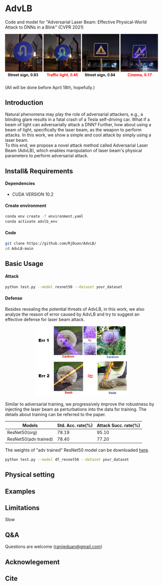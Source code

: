 # AdvLB
Code and model for "Adversarial Laser Beam: Effective Physical-World Attack to DNNs in a Blink" (CVPR 2021)
<p align='center'>
  <img src='imgs/night-test.png' width='700'/>
</p>

(All will be done before April 18th, hopefully.)
## Introduction
Natural phenomena may play the role of adversarial attackers, e.g., a blinding glare results in a fatal crash of a Tesla self-driving car.
What if a beam of light can adversarially attack a DNN? Further, how about using a beam of light, specifically the laser beam, as the weapon to perform attacks.
In this work, we show a simple and cool attack by simply using a laser beam.  
To this end, we propose a novel attack method called Adversarial Laser Beam (AdvLB), which enables manipulation of laser beam's physical parameters to perform adversarial attack.
## Install& Requirements
#### Dependencies
* CUDA VERSION 10.2
#### Create environment
```sh
conda env create -f environment.yaml
conda activate advlb_env
```
#### Code
```sh
git clone https://github.com/RjDuan/AdvLB/
cd AdvLB-main
```
## Basic Usage
#### Attack
```sh
python test.py --model resnet50 --dataset your_dataset
```
#### Defense
Besides revealing the potential threats of AdvLB, in this work, we also analyze the reason of error caused by AdvLB and try to suggest an effective defense for laser beam attack. 
<p align='center'>
  <img src='imgs/err1.png' width='300'/>
   <img src='imgs/err2.png' width='300'/>
</p>
Similar to adversarial training, we progressively improve the robustness by injecting the laser beam as perturbations into the data for training. The details about training can be referred to the paper.

Models | Std. Acc. rate(%) | Attack Succ. rate(%)
------------ | ------------- | -------------
ResNet50(org) | 78.19 | 95.10
ResNet50(adv trained) | 78.40 |77.20

The weights of "adv trained" ResNet50 model can be downloaded [here](https://drive.google.com/file/d/1HtwnsCFqKkoJoSSHo23BP90_ZCAVD_L7/view?usp=sharing).
```sh
python test.py --model df_resnet50 --dataset your_dataset
```
## Physical setting
## Examples
## Limitations
Slow
## Q&A
Questions are welcome (ranjieduan@gmail.com)
## Acknowlegement
## Cite
